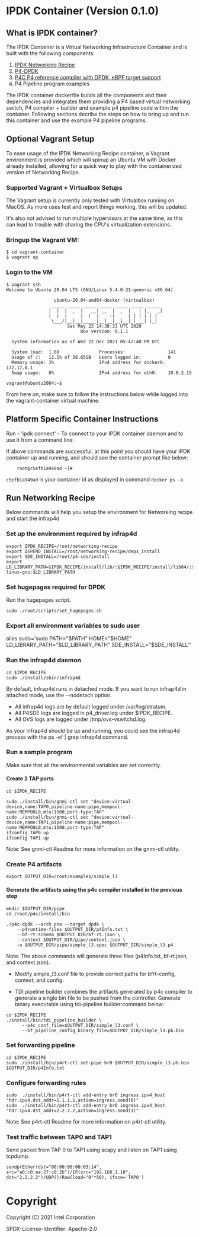 # IPDK Container (Version 0.1.0)

## What is IPDK container?
The IPDK Container is a Virtual Networking Infrastructure Container and is
built with the following components:

1. [IPDK Networking Recipe](https://github.com/ipdk-io/networking-recipe)
2. [P4-DPDK](https://github.com/DPDK/dpdk)
3. [P4C P4 reference compiler with DPDK, eBPF target support](https://github.com/p4lang/p4c)
4. P4 Pipeline program examples

The IPDK container dockerfile builds all the components and their dependencies
and integrates them providing a P4 based virtual networking switch, P4
compiler + builder and example p4 pipeline code within the container. Following
sections decribe the steps on how to bring up and run this container and use
the example P4 pipeline programs.

## Optional Vagrant Setup

To ease usage of the IPDK Networking Recipe container, a Vagrant environment is provided
which will spinup an Ubuntu VM with Docker already installed, allowing for a
quick way to play with the containerized version of Networking Recipe.

### Supported Vagrant + Virtualbox Setups

The Vagrant setup is currently only tested with Virtualbox running on MacOS. As
more uses test and report things working, this will be updated.

It's also not advised to run multiple hypervisors at the same time, as this can lead
to trouble with sharing the CPU's virtualization extensions.

### Bringup the Vagrant VM:
```
$ cd vagrant-container
$ vagrant up
```

### Login to the VM
```
$ vagrant ssh
Welcome to Ubuntu 20.04 LTS (GNU/Linux 5.4.0-31-generic x86_64)

                  ubuntu-20.04-amd64-docker (virtualbox)
                 _____ _____ _____ _____ _____ _____ _____
                |  |  |  _  |   __| __  |  _  |   | |_   _|
                |  |  |     |  |  |    -|     | | | | | |
                 \___/|__|__|_____|__|__|__|__|_|___| |_|
                       Sat May 23 14:38:33 UTC 2020
                            Box version: 0.1.1

  System information as of Wed 22 Dec 2021 05:47:40 PM UTC

  System load:  1.08               Processes:                141
  Usage of /:   12.1% of 38.65GB   Users logged in:          0
  Memory usage: 3%                 IPv4 address for docker0: 172.17.0.1
  Swap usage:   0%                 IPv4 address for eth0:    10.0.2.15

vagrant@ubuntu2004:~$
```

From here on, make sure to follow the instructions below while logged into
the vagrant-container virtual machine.

## Platform Specific Container Instructions

Run - 'ipdk connect' - To connect to your IPDK container daemon and to use
it from a command line.

If above commands are successful, at this point you should have your IPDK
container up and running, and should see the container prompt like below:

```
    root@c5efb1a949ad ~]#
```

`c5efb1a949ad` is your container id as displayed in command `docker ps -a`

## Run Networking Recipe
Below commands will help you setup the environment for Networking recipe and
start the infrap4d

### Set up the environment required by infrap4d

```
export IPDK_RECIPE=/root/networking-recipe
export DEPEND_INSTALL=/root/networking-recipe/deps_install
export SDE_INSTALL=/root/p4-sde/install
export LD_LIBRARY_PATH=$IPDK_RECIPE/install/lib/:$IPDK_RECIPE/install/lib64/:$SDE_INSTALL/lib:$SDE_INSTALL/lib64:$DEPEND_INSTALL/lib:$DEPEND_INSTALL/lib64:$SDE_INSTALL/lib/x86_64-linux-gnu:$LD_LIBRARY_PATH
```

### Set hugepages required for DPDK

Run the hugepages script.

```
sudo ./root/scripts/set_hugepages.sh
```

### Export all environment variables to sudo user

alias sudo='sudo PATH="$PATH" HOME="$HOME" LD_LIBRARY_PATH="$LD_LIBRARY_PATH" SDE_INSTALL="$SDE_INSTALL"'

### Run the infrap4d daemon

```
cd $IPDK_RECIPE
sudo ./install/sbin/infrap4d
```

By default, infrap4d runs in detached mode. If you want to run infrap4d in attached mode, use the --nodetach option.

  - All infrap4d logs are by default logged under /var/log/stratum.
  - All P4SDE logs are logged in p4_driver.log under $IPDK_RECIPE.
  - All OVS logs are logged under /tmp/ovs-vswitchd.log.

As your infrap4d should be up and running, you could see the infrap4d  process with the ps -ef | grep infrap4d command.

### Run a sample program

Make sure that all the environmental variables are set correctly.

#### Create 2 TAP ports

```
cd $IPDK_RECIPE

sudo ./install/bin/gnmi-ctl set "device:virtual-device,name:TAP0,pipeline-name:pipe,mempool-name:MEMPOOL0,mtu:1500,port-type:TAP"
sudo ./install/bin/gnmi-ctl set "device:virtual-device,name:TAP1,pipeline-name:pipe,mempool-name:MEMPOOL0,mtu:1500,port-type:TAP"
ifconfig TAP0 up
ifconfig TAP1 up
```

Note: See gnmi-ctl Readme for more information on the gnmi-ctl utility.

### Create P4 artifacts

```
export OUTPUT_DIR=/root/examples/simple_l3
```

#### Generate the artifacts using the p4c compiler installed in the previous step

```
mkdir $OUTPUT_DIR/pipe
cd /root/p4c/install/bin

./p4c-dpdk --arch pna --target dpdk \
    --p4runtime-files $OUTPUT_DIR/p4Info.txt \
    --bf-rt-schema $OUTPUT_DIR/bf-rt.json \
    --context $OUTPUT_DIR/pipe/context.json \
    -o $OUTPUT_DIR/pipe/simple_l3.spec $OUTPUT_DIR/simple_l3.p4
```

Note: The above commands will generate three files (p4Info.txt, bf-rt.json, and context.json).

  - Modify simple_l3.conf file to provide correct paths for bfrt-config, context, and config.

  - TDI pipeline builder combines the artifacts generated by p4c compiler to generate a single bin file to be pushed from the controller. Generate binary executable using tdi-pipeline builder command below:

```
cd $IPDK_RECIPE
./install/bin/tdi_pipeline_builder \
      --p4c_conf_file=$OUTPUT_DIR/simple_l3.conf \
      --bf_pipeline_config_binary_file=$OUTPUT_DIR/simple_l3.pb.bin
```

### Set forwarding pipeline

```
cd $IPDK_RECIPE
sudo ./install/bin/p4rt-ctl set-pipe br0 $OUTPUT_DIR/simple_l3.pb.bin $OUTPUT_DIR/p4Info.txt
```

### Configure forwarding rules

```
sudo  ./install/bin/p4rt-ctl add-entry br0 ingress.ipv4_host "hdr.ipv4.dst_addr=1.1.1.1,action=ingress.send(0)"
sudo  ./install/bin/p4rt-ctl add-entry br0 ingress.ipv4_host "hdr.ipv4.dst_addr=2.2.2.2,action=ingress.send(1)"
```

Note: See p4rt-ctl Readme for more information on p4rt-ctl utility.

### Test traffic between TAP0 and TAP1

Send packet from TAP 0 to TAP1 using scapy and listen on TAP1 using tcpdump.

```
sendp(Ether(dst="00:00:00:00:03:14", src="a6:c0:aa:27:c8:2b")/IP(src="192.168.1.10", dst="2.2.2.2")/UDP()/Raw(load="0"*50), iface='TAP0')
```

# Copyright

Copyright (C) 2021 Intel Corporation

SPDX-License-Identifier: Apache-2.0
